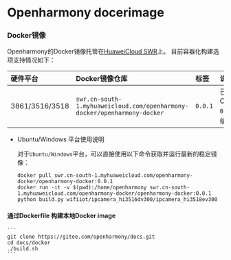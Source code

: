 # Openharmony docerimage

### Docker镜像

Openharmony的Docker镜像托管在[HuaweiCloud SWR](https://console.huaweicloud.com/swr/?region=cn-south-1#/app/warehouse/warehouseMangeDetail/goldensir/openharmony-docker/openharmony-docker?type=ownImage)上。
目前容器化构建选项支持情况如下：

| 硬件平台   | Docker镜像仓库                | 标签                       | 说明                                       |
| :----- | :------------------------ | :----------------------- | :--------------------------------------- |
| 3861/3516/3518    | `swr.cn-south-1.myhuaweicloud.com/openharmony-docker/openharmony-docker` | `0.0.1`                  | 已经预安装Openharmony `0.0.1` 版本的编译环境。       |


* Ubuntu/Windows 平台使用说明

    对于`Ubuntu/Windows`平台，可以直接使用以下命令获取并运行最新的稳定镜像：
    ```
    docker pull swr.cn-south-1.myhuaweicloud.com/openharmony-docker/openharmony-docker:0.0.1
    docker run -it -v $(pwd):/home/openharmony swr.cn-south-1.myhuaweicloud.com/openharmony-docker/openharmony-docker:0.0.1
    python build.py wifiiot/ipcamera_hi3516dv300/ipcamera_hi3518ev300
    ```

#### 通过Dockerfile 构建本地Docker image
    ```
    git clone https://gitee.com/openharmony/docs.git 
    cd docs/docker
    ./build.sh
    ```
